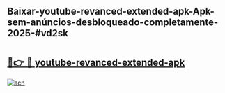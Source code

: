 ## Baixar-youtube-revanced-extended-apk-Apk-sem-anúncios-desbloqueado-completamente-2025-#vd2sk

# <h2><a href="https://ainizakaria.my?title=youtube-revanced-extended-apk&ref=22M">🔗👉 🔴 youtube-revanced-extended-apk</a></h2>

[![acn](https://github.com/user-attachments/assets/0f9c940e-d8b0-45ae-aac7-cd30a18b3e1c)](https://ainizakaria.my?title=youtube-revanced-extended-apk&ref=22M)

